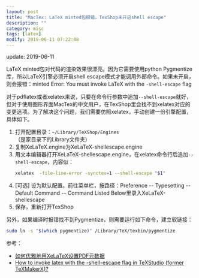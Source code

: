 ```yaml
---
layout: post
title: "MacTex: LaTeX minted包报错，TexShop未开启shell escape"
description: ""
category: misc
tags: [latex]
modify: 2019-06-11 07:22:48
---
```


update: 2019-06-11


LaTeX minted包对代码的渲染效果很漂亮。因为它需要使用python Pygmentize库，所以LaTeX引擎必须开启shell escape模式才能调用外部命令。如果未开启，则会报错：minted Error: You must invoke LaTeX with the `-shell-escape` flag

对于pdflatex或者xelatex来说，只要在命令行参数中追加`--shell-escape`就好，但对于使用图形界面MacTex的中文用户，在TexShop里会找不到xelatex对应的变更选项。为了解决这个问题，我们需要仿照xelatex，手动创建一份引摮配置，具体如下。

1. 打开配置目录：`~/Library/TeXShop/Engines` （是家目录下的Library文件夹）
2. 复制XeLaTeX.engine为XeLaTeX-shellescape.engine
3. 用文本编辑器打开XeLaTeX-shellescape.engine，在xelatex命令行后追加`--shell-escape`，内容似：
   ```bash
   xelatex  -file-line-error -synctex=1 --shell-escape "$1"
   ```
4. [可选] 设为默认配置。前往菜单栏，按路径：Preference -- Typesetting -- Default Command -- Command Listed Below里录入XeLaTeX-shellescape
5. 保存，重新打开TexShop

另外，如果编译时报错找不到Pygmentize，则需要运行如下命令，建立软链接：
```bash
sudo ln -s "$(which pygmentize)" /Library/TeX/texbin/pygmentize
```

参考：
+ [如何优雅地用XeLaTeX设置PDF元数据](https://zhuanlan.zhihu.com/p/38286971)
+ [How to invoke latex with the -shell-escape flag in TeXStudio (former TeXMakerX)?](https://tex.stackexchange.com/questions/99475/how-to-invoke-latex-with-the-shell-escape-flag-in-texstudio-former-texmakerx)
